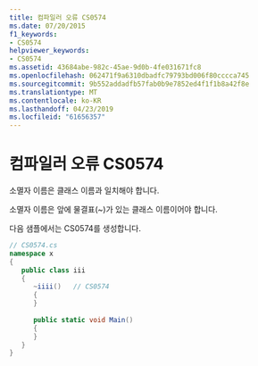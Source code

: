 ```yaml
---
title: 컴파일러 오류 CS0574
ms.date: 07/20/2015
f1_keywords:
- CS0574
helpviewer_keywords:
- CS0574
ms.assetid: 43684abe-982c-45ae-9d0b-4fe031671fc8
ms.openlocfilehash: 062471f9a6310dbadfc79793bd006f80cccca745
ms.sourcegitcommit: 9b552addadfb57fab0b9e7852ed4f1f1b8a42f8e
ms.translationtype: MT
ms.contentlocale: ko-KR
ms.lasthandoff: 04/23/2019
ms.locfileid: "61656357"
---
```

# <a name="compiler-error-cs0574"></a>컴파일러 오류 CS0574
소멸자 이름은 클래스 이름과 일치해야 합니다.  
  
 소멸자 이름은 앞에 물결표(~)가 있는 클래스 이름이어야 합니다.  
  
 다음 샘플에서는 CS0574를 생성합니다.  
  
```csharp  
// CS0574.cs  
namespace x  
{  
   public class iii  
   {  
      ~iiii()   // CS0574  
      {  
      }  
  
      public static void Main()  
      {  
      }  
   }  
}  
```
